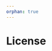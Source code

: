 ```yaml
---
orphan: true
---
```


# License

```{include} ../LICENSE

```
                                                                                                                                                                                                                              